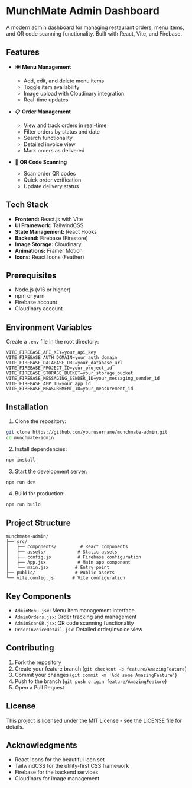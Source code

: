 # MunchMate Admin Dashboard

A modern admin dashboard for managing restaurant orders, menu items, and QR code scanning functionality. Built with React, Vite, and Firebase.

## Features

- 🍽️ **Menu Management**

  - Add, edit, and delete menu items
  - Toggle item availability
  - Image upload with Cloudinary integration
  - Real-time updates

- 📋 **Order Management**

  - View and track orders in real-time
  - Filter orders by status and date
  - Search functionality
  - Detailed invoice view
  - Mark orders as delivered

- 📱 **QR Code Scanning**
  - Scan order QR codes
  - Quick order verification
  - Update delivery status

## Tech Stack

- **Frontend:** React.js with Vite
- **UI Framework:** TailwindCSS
- **State Management:** React Hooks
- **Backend:** Firebase (Firestore)
- **Image Storage:** Cloudinary
- **Animations:** Framer Motion
- **Icons:** React Icons (Feather)

## Prerequisites

- Node.js (v16 or higher)
- npm or yarn
- Firebase account
- Cloudinary account

## Environment Variables

Create a `.env` file in the root directory:

```env
VITE_FIREBASE_API_KEY=your_api_key
VITE_FIREBASE_AUTH_DOMAIN=your_auth_domain
VITE_FIREBASE_DATABASE_URL=your_database_url
VITE_FIREBASE_PROJECT_ID=your_project_id
VITE_FIREBASE_STORAGE_BUCKET=your_storage_bucket
VITE_FIREBASE_MESSAGING_SENDER_ID=your_messaging_sender_id
VITE_FIREBASE_APP_ID=your_app_id
VITE_FIREBASE_MEASUREMENT_ID=your_measurement_id
```

## Installation

1. Clone the repository:

```bash
git clone https://github.com/yourusername/munchmate-admin.git
cd munchmate-admin
```

2. Install dependencies:

```bash
npm install
```

3. Start the development server:

```bash
npm run dev
```

4. Build for production:

```bash
npm run build
```

## Project Structure

```
munchmate-admin/
├── src/
│   ├── components/         # React components
│   ├── assets/            # Static assets
│   ├── config.js          # Firebase configuration
│   ├── App.jsx            # Main app component
│   └── main.jsx          # Entry point
├── public/               # Public assets
└── vite.config.js       # Vite configuration
```

## Key Components

- `AdminMenu.jsx`: Menu item management interface
- `AdminOrders.jsx`: Order tracking and management
- `AdminScanQR.jsx`: QR code scanning functionality
- `OrderInvoiceDetail.jsx`: Detailed order/invoice view

## Contributing

1. Fork the repository
2. Create your feature branch (`git checkout -b feature/AmazingFeature`)
3. Commit your changes (`git commit -m 'Add some AmazingFeature'`)
4. Push to the branch (`git push origin feature/AmazingFeature`)
5. Open a Pull Request

## License

This project is licensed under the MIT License - see the LICENSE file for details.

## Acknowledgments

- React Icons for the beautiful icon set
- TailwindCSS for the utility-first CSS framework
- Firebase for the backend services
- Cloudinary for image management
